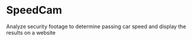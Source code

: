 # SpeedCam
Analyze security footage to determine passing car speed and display the results on a website
